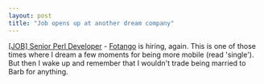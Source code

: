 ```yaml
---
layout: post
title: "Job opens up at another dream company"
---
```




<a href="http://london.pm.org/pipermail/london.pm/Week-of-Mon-20040510/026165.html">[JOB] Senior Perl Developer</a> - <a href="http://opensource.fotango.com/">Fotango</a> is hiring, again. This is one of those times where I dream a few moments for being more mobile (read 'single'). But then I wake up and remember that I wouldn't trade being married to Barb for anything.


